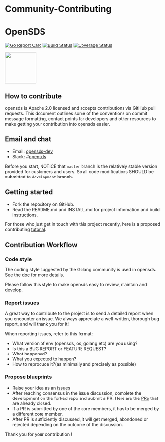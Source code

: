 # Community-Contributing
# OpenSDS

[![Go Report Card](https://goreportcard.com/badge/github.com/opensds/opensds?branch=master)](https://goreportcard.com/report/github.com/opensds/opensds)
[![Build Status](https://travis-ci.org/opensds/opensds.svg?branch=master)](https://travis-ci.org/opensds/opensds)
[![Coverage Status](https://coveralls.io/repos/github/opensds/opensds/badge.svg?branch=master)](https://coveralls.io/github/opensds/opensds?branch=master)

<img src="https://www.opensds.io/wp-content/uploads/sites/18/2016/11/logo_opensds.png" width="100">

## How to contribute

opensds is Apache 2.0 licensed and accepts contributions via GitHub pull requests. This document outlines some of the conventions on commit message formatting, contact points for developers and other resources to make getting your contribution into opensds easier.

## Email and chat

- Email: [opensds-dev](https://groups.google.com/forum/?hl=en#!forum/opensds-dev)
- Slack: #[opensds](https://opensds.slack.com) 

Before you start, NOTICE that ```master``` branch is the relatively stable version
provided for customers and users. So all code modifications SHOULD be submitted to
```development``` branch.

## Getting started

- Fork the repository on GitHub.
- Read the README.md and INSTALL.md for project information and build instructions.

For those who just get in touch with this project recently, here is a proposed contributing [tutorial](https://github.com/opensds/opensds/wiki/OpenSDS-Controller-Project-Contribution-Tutorial).

## Contribution Workflow

### Code style

The coding style suggested by the Golang community is used in opensds. See the [doc](https://github.com/golang/go/wiki/CodeReviewComments) for more details.

Please follow this style to make opensds easy to review, maintain and develop.

### Report issues

A great way to contribute to the project is to send a detailed report when you encounter an issue. We always appreciate a well-written, thorough bug report, and will thank you for it!

When reporting issues, refer to this format:

- What version of env (opensds, os, golang etc) are you using?
- Is this a BUG REPORT or FEATURE REQUEST?
- What happened?
- What you expected to happen?
- How to reproduce it?(as minimally and precisely as possible)

### Propose blueprints

- Raise your idea as an [issues](https://github.com/opensds/opensds/issues)
- After reaching consensus in the issue discussion, complete the development on the forked repo and submit a PR. 
  Here are the [PRs](https://github.com/opensds/opensds/pulls?q=is%3Apr+is%3Aclosed) that are already closed.
- If a PR is submitted by one of the core members, it has to be merged by a different core member.
- After PR is sufficiently discussed, it will get merged, abondoned or rejected depending on the outcome of the discussion.

Thank you for your contribution !
